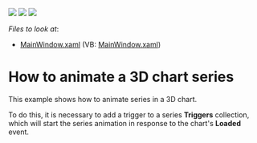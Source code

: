<!-- default badges list -->
![](https://img.shields.io/endpoint?url=https://codecentral.devexpress.com/api/v1/VersionRange/128568525/12.2.4%2B)
[![](https://img.shields.io/badge/Open_in_DevExpress_Support_Center-FF7200?style=flat-square&logo=DevExpress&logoColor=white)](https://supportcenter.devexpress.com/ticket/details/E4410)
[![](https://img.shields.io/badge/📖_How_to_use_DevExpress_Examples-e9f6fc?style=flat-square)](https://docs.devexpress.com/GeneralInformation/403183)
<!-- default badges end -->
<!-- default file list -->
*Files to look at*:

* [MainWindow.xaml](./CS/Animate3DSeries/MainWindow.xaml) (VB: [MainWindow.xaml](./VB/Animate3DSeries/MainWindow.xaml))
<!-- default file list end -->
# How to animate a 3D chart  series 


<p>This example shows how to animate series in a 3D chart.   </p><p>To do this, it is necessary to add a trigger to a series <strong>Triggers</strong> collection, which will start the series animation in response to the chart's <strong>Loaded</strong> event.</p><p><br />
</p>

<br/>


